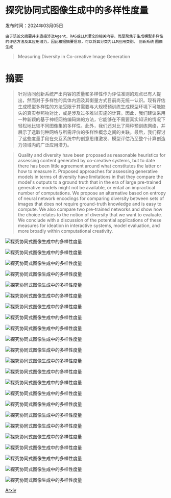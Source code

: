 # 探究协同式图像生成中的多样性度量

发布时间：2024年03月05日

`由于该论文摘要并未直接涉及Agent、RAG或LLM理论的相关内容，而是聚焦于生成模型多样性的评估方法及其应用潜力，因此根据摘要信息，可以将其分类为LLM应用类别。` `创新系统` `图像生成`

> Measuring Diversity in Co-creative Image Generation

# 摘要

> 针对协同创新系统产出内容的质量和多样性作为评估准则的观点已有人提出，然而对于多样性的具体内涵及其衡量方式目前尚无统一认识。现有评估生成模型多样性的方法受限于其需要与大规模预训练生成模型环境下可能缺失的真实参照物对比，或是涉及过多难以实施的计算。因此，我们建议采用一种新颖的基于神经网络编码熵的方法，它能够在不需要真实知识的情况下轻松地比较不同图像集的多样性。此外，我们还对比了两种预训练网络，并展示了选取何种网络与所需评价的多样性概念之间的关联。最后，我们探讨了这些度量手段在交互系统中的创意思维激发、模型评估乃至整个计算创造力领域内的广泛应用潜力。

> Quality and diversity have been proposed as reasonable heuristics for assessing content generated by co-creative systems, but to date there has been little agreement around what constitutes the latter or how to measure it. Proposed approaches for assessing generative models in terms of diversity have limitations in that they compare the model's outputs to a ground truth that in the era of large pre-trained generative models might not be available, or entail an impractical number of computations. We propose an alternative based on entropy of neural network encodings for comparing diversity between sets of images that does not require ground-truth knowledge and is easy to compute. We also compare two pre-trained networks and show how the choice relates to the notion of diversity that we want to evaluate. We conclude with a discussion of the potential applications of these measures for ideation in interactive systems, model evaluation, and more broadly within computational creativity.

![探究协同式图像生成中的多样性度量](../../../paper_images/2403.13826/diversity_diagram_set.png)

![探究协同式图像生成中的多样性度量](../../../paper_images/2403.13826/A_canoe_in_a_serene_lake_0_00003.png)

![探究协同式图像生成中的多样性度量](../../../paper_images/2403.13826/A_canoe_in_a_serene_lake_0_00020.png)

![探究协同式图像生成中的多样性度量](../../../paper_images/2403.13826/A_canoe_in_a_serene_lake_0_00031.png)

![探究协同式图像生成中的多样性度量](../../../paper_images/2403.13826/A_canoe_in_a_serene_lake_0_00037.png)

![探究协同式图像生成中的多样性度量](../../../paper_images/2403.13826/A_canoe_in_a_serene_lake_0_00000.png)

![探究协同式图像生成中的多样性度量](../../../paper_images/2403.13826/A_canoe_in_a_serene_lake_0_00001.png)

![探究协同式图像生成中的多样性度量](../../../paper_images/2403.13826/A_canoe_in_a_serene_lake_0_00002.png)

![探究协同式图像生成中的多样性度量](../../../paper_images/2403.13826/A_canoe_in_a_serene_lake_0_00003.png)

![探究协同式图像生成中的多样性度量](../../../paper_images/2403.13826/A_canoe_in_a_hidden_jungle_river_00042.png)

![探究协同式图像生成中的多样性度量](../../../paper_images/2403.13826/A_canoe_in_a_historical_canal_00018.png)

![探究协同式图像生成中的多样性度量](../../../paper_images/2403.13826/A_canoe_in_a_mountain_stream_00006.png)

![探究协同式图像生成中的多样性度量](../../../paper_images/2403.13826/A_canoe_in_a_subarctic_tundra_lake_00031.png)

![探究协同式图像生成中的多样性度量](../../../paper_images/2403.13826/A_canoe_in_a_busy_intersection_00008.png)

![探究协同式图像生成中的多样性度量](../../../paper_images/2403.13826/A_canoe_in_a_casino_00015.png)

![探究协同式图像生成中的多样性度量](../../../paper_images/2403.13826/A_canoe_in_a_church_sanctuary_00021.png)

![探究协同式图像生成中的多样性度量](../../../paper_images/2403.13826/A_canoe_in_a_library_reading_room_00004.png)

![探究协同式图像生成中的多样性度量](../../../paper_images/2403.13826/A_canoe_in_a_serene_lake_in_Abstract_Cubism_style_00014.png)

![探究协同式图像生成中的多样性度量](../../../paper_images/2403.13826/A_canoe_in_a_serene_lake_in_Abstract_Futurism_style_00017.png)

![探究协同式图像生成中的多样性度量](../../../paper_images/2403.13826/A_canoe_in_a_serene_lake_in_Abstract_Photorealism_style_00038.png)

![探究协同式图像生成中的多样性度量](../../../paper_images/2403.13826/A_canoe_in_a_serene_lake_in_Fauvist_style_00008.png)

![探究协同式图像生成中的多样性度量](../../../paper_images/2403.13826/diversity_boxplot.png)

![探究协同式图像生成中的多样性度量](../../../paper_images/2403.13826/diversity_text.png)

[Arxiv](https://arxiv.org/abs/2403.13826)